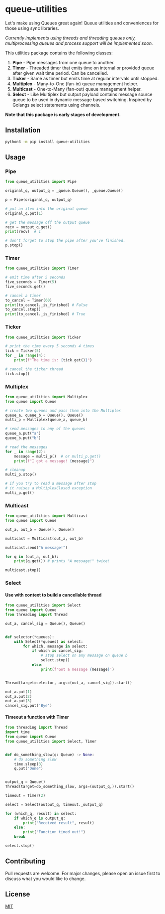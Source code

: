 # queue-utilities

Let's make using Queues great again! Queue utilities and conveniences for those using sync libraries.

_Currently implements using threads and threading queues only, multiprocessing queues and process support will be implemented soon._

This utilities package contains the following classes:

1. **Pipe** - Pipe messages from one queue to another.
2. **Timer** - Threaded timer that emits time on internal or provided queue after given wait time period. Can be cancelled.
3. **Ticker** - Same as timer but emits time at regular intervals until stopped.
4. **Multiplex** - Many-to-One (fan-in) queue management helper.
5. **Multicast** - One-to-Many (fan-out) queue management helper.
6. **Select** - Like Multiplex but output payload contains message source queue to be used in dynamic message based switching. Inspired by Golangs select statements using channels.

**Note that this package is early stages of development.**

## Installation

```bash
python3 -m pip install queue-utilities
```

## Usage

### Pipe

```python
from queue_utilities import Pipe

original_q, output_q = _queue.Queue(), _queue.Queue()

p = Pipe(original_q, output_q)

# put an item into the original queue
original_q.put(1)

# get the message off the output queue
recv = output_q.get()
print(recv)  # 1

# don't forget to stop the pipe after you've finished.
p.stop()
```

### Timer

```python
from queue_utilities import Timer

# emit time after 5 seconds
five_seconds = Timer(5)
five_seconds.get()

# cancel a timer
to_cancel = Timer(60)
print(to_cancel._is_finished) # False
to_cancel.stop()
print(to_cancel._is_finished) # True

```

### Ticker

```python
from queue_utilities import Ticker

# print the time every 5 seconds 4 times
tick = Ticker(5)
for _ in range(4):
    print(f"The time is: {tick.get()}")

# cancel the ticker thread
tick.stop()

```

### Multiplex

```python
from queue_utilities import Multiplex
from queue import Queue

# create two queues and pass them into the Multiplex
queue_a, queue_b = Queue(), Queue()
multi_p = Multiplex(queue_a, queue_b)

# send messages to any of the queues
queue_a.put("a")
queue_b.put("b")

# read the messages
for _ in range(2):
    message = multi_p()  # or multi_p.get()
    print(f"I got a message! {message}")

# cleanup
multi_p.stop()

# if you try to read a message after stop
# it raises a MultiplexClosed exception
multi_p.get()

```

### Multicast

```python
from queue_utilities import Multicast
from queue import Queue

out_a, out_b = Queue(), Queue()

multicast = Multicast(out_a, out_b)

multicast.send("A message!")

for q in (out_a, out_b):
    print(q.get()) # prints "A message!" twice!

multicast.stop()
```

### Select

#### Use with context to build a cancellable thread

```python
from queue_utilities import Select
from queue import Queue
from threading import Thread

out_a, cancel_sig = Queue(), Queue()


def selector(*queues):
    with Select(*queues) as select:
        for which, message in select:
            if which is cancel_sig:
                # stop select on any message on queue b
                select.stop()
            else:
                print(f'Got a message {message}')


Thread(target=selector, args=(out_a, cancel_sig)).start()

out_a.put(1)
out_a.put(2)
out_a.put(3)
cancel_sig.put('Bye')
```

#### Timeout a function with Timer

```python
from threading import Thread
import time
from queue import Queue
from queue_utilities import Select, Timer


def do_something_slow(q: Queue) -> None:
    # do something slow
    time.sleep(3)
    q.put("Done")


output_q = Queue()
Thread(target=do_something_slow, args=(output_q,)).start()

timeout = Timer(2)

select = Select(output_q, timeout._output_q)

for (which_q, result) in select:
    if which_q is output_q:
        print("Received result", result)
    else:
        print("Function timed out!")
    break

select.stop()
```

## Contributing

Pull requests are welcome. For major changes, please open an issue first to discuss what you would like to change.

## License

[MIT](https://choosealicense.com/licenses/mit/)
